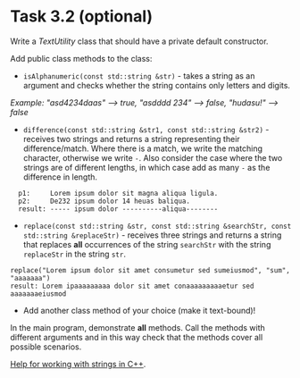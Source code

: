 # Task 3.2 (optional)

Write a *TextUtility* class that should have a private default constructor.

Add public class methods to the class:

* `isAlphanumeric(const std::string &str)` - takes a string as an argument and checks whether the string contains only
  letters and digits.

_Example: "asd4234daas" --> true, "asdddd 234" --> false, "hudasu!" --> false_

* `difference(const std::string &str1, const std::string &str2)` - receives two strings and returns a string
  representing
  their difference/match. Where there is a match, we write the matching character, otherwise we write `-`. Also
  consider the case where the two strings are of different lengths, in which case add as many `-` as the difference
  in length.

```
  p1:     Lorem ipsum dolor sit magna aliqua ligula.
  p2:     De232 ipsum dolor 14 heuas baliqua.
  result: ----- ipsum dolor ----------aliqua--------
```

* `replace(const std::string &str, const std::string &searchStr, const std::string &replaceStr)` - receives three
  strings and returns a string that replaces **all** occurrences of the string `searchStr` with the string `replaceStr`
  in the string `str`.

```
replace("Lorem ipsum dolor sit amet consumetur sed sumeiusmod", "sum", "aaaaaaa")
result: Lorem ipaaaaaaaaa dolor sit amet conaaaaaaaaaetur sed aaaaaaaeiusmod
```

* Add another class method of your choice (make it text-bound)!

In the main program, demonstrate **all** methods. Call the methods with different arguments and in this way
check that the methods cover all possible scenarios.

[Help for working with strings in C++](https://en.cppreference.com/w/cpp/string/basic_string).
